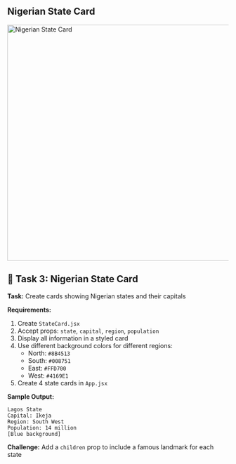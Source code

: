## Nigerian State Card
<img width="1365" height="538" alt="Nigerian State Card" src="https://github.com/user-attachments/assets/b39b8712-72d7-428d-adb3-d9d1b3a3246e" />


## 🎯 Task 3: Nigerian State Card

**Task:** Create cards showing Nigerian states and their capitals

**Requirements:**
1. Create `StateCard.jsx`
2. Accept props: `state`, `capital`, `region`, `population`
3. Display all information in a styled card
4. Use different background colors for different regions:
   - North: `#8B4513`
   - South: `#008751`
   - East: `#FFD700`
   - West: `#4169E1`
5. Create 4 state cards in `App.jsx`

**Sample Output:**
```
Lagos State
Capital: Ikeja
Region: South West
Population: 14 million
[Blue background]
```

**Challenge:** Add a `children` prop to include a famous landmark for each state
